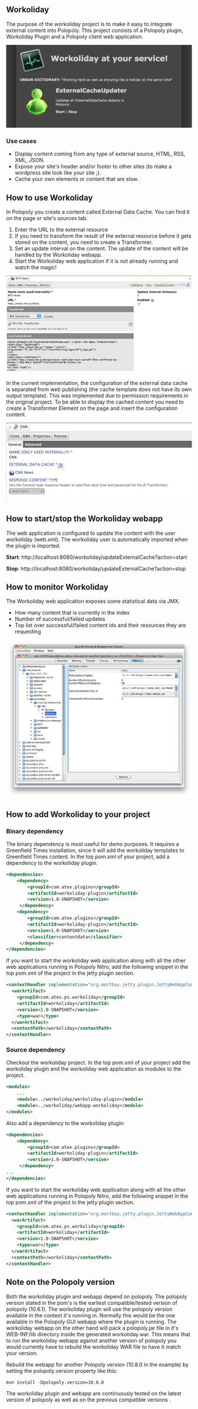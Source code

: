 ## Workoliday
The purpose of the workoliday project is to make it easy to integrate external content into Polopoly.
This project consists of a Polopoly plugin, Workoliday Plugin and a Polopoly client web application.

![workoliday](https://github.com/polopolyps/workoliday/raw/master/workoliday-plugin/src/docs/screenshots/workoliday.png "Workoliday")


### Use cases 
* Display content coming from any type of external source, HTML, RSS, XML, JSON. 
* Expose your site's header and/or footer to other sites (to make a wordpress site look like your site ;).
* Cache your own elements or content that are slow.

## How to use Workoliday
In Polopoly you create a content called External Data Cache. You can find it on the page or site's sources tab.

1. Enter the URL to the external resource
2. If you need to transform the result of the external resource before it gets stored on the content, you need to create a Transformer.
3. Set an update interval on the content. The update of the content will be handled by the Workoliday webapp.
4. Start the Workoliday web application if it is not already running and watch the magic! 

![workoliday](https://github.com/polopolyps/workoliday/raw/master/workoliday-plugin/src/docs/screenshots/workoliday-plugin.png "External Data Cache template")

In the current implementation, the configuration of the external data cache is separated from web publishing (the cache template does not have its own output template). This was implemented due to permission requirements in the original project. To be able to display the cached content you need to create a Transformer Element on the page and insert the configuration content.

![workoliday](https://github.com/polopolyps/workoliday/raw/master/workoliday-plugin/src/docs/screenshots/workoliday-transformerelement.png "Transformer element template")

## How to start/stop the Workoliday webapp
The web application is configured to update the content with the user workoliday (web.xml). The workoliday user is automatically imported when the plugin is imported.

**Start**: http://localhost:8080/workoliday/updateExternalCache?action=start

**Stop**: http://localhost:8080/workoliday/updateExternalCache?action=stop

## How to monitor Workoliday
The Workoliday web application exposes some statistical data via JMX. 
* How many content that is currently in the index
* Number of successful/failed updates
* Top list over successful/failed content ids and their resources they are requesting

![workoliday](https://github.com/polopolyps/workoliday/raw/master/workoliday-plugin/src/docs/screenshots/workoliday-monitoring.png "JMX Monitoring")

## How to add Workoliday to your project

### Binary dependency
The binary dependency is most useful for demo purposes. It requires a Greenfield Times installation, since it will add the workoliday templates to Greenfield Times content. In the top pom.xml of your project, add a dependency to the workoliday plugin.
```xml
<dependencies>
    <dependency>
        <groupId>com.atex.plugins</groupId>
        <artifactId>workoliday-plugin</artifactId>
        <version>1.0-SNAPSHOT</version>
     </dependency>
    <dependency>
        <groupId>com.atex.plugins</groupId>
        <artifactId>workoliday-plugin</artifactId>
        <version>1.0-SNAPSHOT</version>
        <classifier>contentdata</classifier>
     </dependency>
</dependencies>
```
If you want to start the workoliday web application along with all the other web applications running in Polopoly Nitro, add the following snippet in the top pom.xml of the project in the jetty plugin section.
```xml
<contextHandler implementation="org.mortbay.jetty.plugin.JettyWebAppContext">
  <warArtifact>
    <groupId>com.atex.ps.workoliday</groupId>
    <artifactId>workoliday</artifactId>
    <version>1.0-SNAPSHOT</version>
    <type>war</type>
  </warArtifact>
  <contextPath>/workoliday</contextPath>
</contextHandler>
```
### Source dependency
Checkout the workoliday project. In the top pom.xml of your project add the workoliday plugin and the workoliday web application as 
modules to the project.
```xml
<modules>
    ...
    <module>../workoliday/workoliday-plugin</module>
    <module>../workoliday/webapp-workoliday</module>
</modules>
```

Also add a dependency to the workoliday plugin:
```xml
<dependencies>
    <dependency>
        <groupId>com.atex.plugins</groupId>
        <artifactId>workoliday-plugin</artifactId>
        <version>1.0-SNAPSHOT</version>
     </dependency>
...
</dependencies>
```
If you want to start the workoliday web application along with all the other web applications running in Polopoly Nitro, add the following snippet in the top pom.xml of the project in the jetty plugin section.
```xml
<contextHandler implementation="org.mortbay.jetty.plugin.JettyWebAppContext">
  <warArtifact>
    <groupId>com.atex.ps.workoliday</groupId>
    <artifactId>workoliday</artifactId>
    <version>1.0-SNAPSHOT</version>
    <type>war</type>
  </warArtifact>
  <contextPath>/workoliday</contextPath>
</contextHandler>
```
## Note on the Polopoly version
Both the workoliday plugin and webapp depend on polopoly. The polopoly version stated in the pom's is the earliest compatible/tested version of polopoly (10.6.1). The workoliday plugin will use the polopoly version available in the context it's running in. Normally this would be the one available in the Polopoly GUI webapp where the plugin is running. The workoliday webapp on the other hand will pack a polopoly.jar file in it's WEB-INF/lib directory inside the generated workoliday.war. This means that to run the workoliday webapp against another version of polopoly you would currently have to rebuild the workoliday WAR file to have it match your version.

Rebuild the webapp for another Polopoly version (10.8.0 in the example) by setting the polopoly.version property like this:
```
mvn install -Dpolopoly.version=10.8.0
```
The workoliday plugin and webapp are continuously tested on the latest version of polopoly as well as on the previous compatible versions . 
